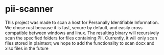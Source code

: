 # pii-scanner
This project was made to scan a host for Personally Identifiable Information. We chose rust because it is fast, secure by default, and easily cross compatible between windows and linux. The resulting binary will recursively scan the specified folders for files containing PII. Currently, it will only scan files stored in plaintext; we hope to add the functionality to scan docx and xlsx files in the future